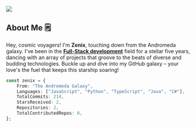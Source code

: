 <img src="https://raw.githubusercontent.com/ZenixCodez/ZenixCodez/main/assets/banner.png" />

## About Me 🗒️
Hey, cosmic voyagers! I'm **Zenix**, touching down from the Andromeda galaxy. I've been in the <ins>**Full-Stack development**</ins> field for a stellar five years, dancing with an array of projects that groove to the beats of diverse and budding technologies. Buckle up and dive into my GitHub galaxy – your love's the fuel that keeps this starship soaring!

```ts
const zenix = {
    From: "The Andromeda Galaxy",
    Languages: ["JavaScript", "Python", "TypeScript", "Java", "C#"],
    TotalCommits: 214,
    StarsReceived: 2,
    Repositories: 2,
    TotalContributedRepos: 0,
};
```